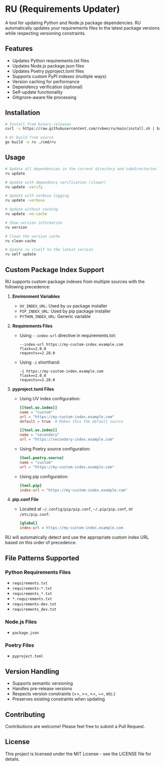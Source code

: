# RU (Requirements Updater)

A tool for updating Python and Node.js package dependencies. RU automatically updates your requirements files to the latest package versions while respecting versioning constraints.

## Features

- Updates Python requirements.txt files
- Updates Node.js package.json files
- Updates Poetry pyproject.toml files
- Supports custom PyPI indexes (multiple ways)
- Version caching for performance
- Dependency verification (optional)
- Self-update functionality
- Gitignore-aware file processing

## Installation

```bash
# Install from binary releases
curl -s https://raw.githubusercontent.com/rvben/ru/main/install.sh | bash

# Or build from source
go build -o ru ./cmd/ru
```

## Usage

```bash
# Update all dependencies in the current directory and subdirectories
ru update

# Update with dependency verification (slower)
ru update -verify

# Update with verbose logging
ru update -verbose

# Update without caching
ru update -no-cache

# Show version information
ru version

# Clean the version cache
ru clean-cache

# Update ru itself to the latest version
ru self update
```

## Custom Package Index Support

RU supports custom package indexes from multiple sources with the following precedence:

1. **Environment Variables**
   - `UV_INDEX_URL`: Used by uv package installer
   - `PIP_INDEX_URL`: Used by pip package installer
   - `PYTHON_INDEX_URL`: Generic variable

2. **Requirements Files**
   - Using `--index-url` directive in requirements.txt:
     ```
     --index-url https://my-custom-index.example.com
     flask==2.0.0
     requests==2.28.0
     ```
   - Using `-i` shorthand:
     ```
     -i https://my-custom-index.example.com
     flask==2.0.0
     requests==2.28.0
     ```

3. **pyproject.toml Files**
   - Using UV index configuration:
     ```toml
     [[tool.uv.index]]
     name = "custom"
     url = "https://my-custom-index.example.com"
     default = true  # Makes this the default source
     
     [[tool.uv.index]]
     name = "secondary"
     url = "https://secondary-index.example.com"
     ```
   - Using Poetry source configuration:
     ```toml
     [tool.poetry.source]
     name = "custom"
     url = "https://my-custom-index.example.com"
     ```
   - Using pip configuration:
     ```toml
     [tool.pip]
     index-url = "https://my-custom-index.example.com"
     ```

4. **pip.conf File**
   - Located at `~/.config/pip/pip.conf`, `~/.pip/pip.conf`, or `/etc/pip.conf`:
     ```ini
     [global]
     index-url = https://my-custom-index.example.com
     ```

RU will automatically detect and use the appropriate custom index URL based on this order of precedence.

## File Patterns Supported

### Python Requirements Files
- `requirements.txt`
- `requirements-*.txt`
- `requirements_*.txt`
- `*.requirements.txt`
- `requirements-dev.txt`
- `requirements_dev.txt`

### Node.js Files
- `package.json`

### Poetry Files
- `pyproject.toml`

## Version Handling

- Supports semantic versioning
- Handles pre-release versions
- Respects version constraints (==, >=, <=, ~=, etc.)
- Preserves existing constraints when updating

## Contributing

Contributions are welcome! Please feel free to submit a Pull Request.

## License

This project is licensed under the MIT License - see the LICENSE file for details.